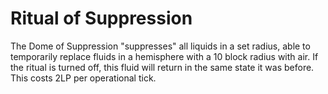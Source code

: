 # Ritual of Suppression

The Dome of Suppression "suppresses" all liquids in a set radius, able to temporarily replace fluids in a hemisphere with a 10 block radius with air. If the ritual is turned off, this fluid will return in the same state it was before. This costs 2LP per operational tick.
